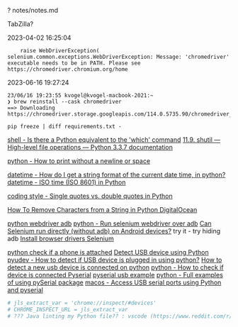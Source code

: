 
?
notes/notes.md

TabZilla?

2023-04-02 16:25:04
```
    raise WebDriverException(
selenium.common.exceptions.WebDriverException: Message: 'chromedriver' executable needs to be in PATH. Please see https://chromedriver.chromium.org/home

```

2023-06-16 19:27:24
```
23/06/16 19:23:55 kvogel@kvogel-macbook-2021:~
❯ brew reinstall --cask chromedriver
==> Downloading https://chromedriver.storage.googleapis.com/114.0.5735.90/chromedriver_mac_arm64.zip
```



`pip freeze | diff requirements.txt -`


[shell - Is there a Python equivalent to the 'which' command](https://stackoverflow.com/questions/9877462/is-there-a-python-equivalent-to-the-which-command)
[11.9. shutil — High-level file operations — Python 3.3.7 documentation ](https://docs.python.org/3.3/library/shutil.html#shutil.which)

[python - How to print without a newline or space](https://stackoverflow.com/questions/493386/how-to-print-without-a-newline-or-space)

[datetime - How do I get a string format of the current date time, in python?](https://stackoverflow.com/questions/3316882/how-do-i-get-a-string-format-of-the-current-date-time-in-python)
[datetime - ISO time (ISO 8601) in Python](https://stackoverflow.com/questions/2150739/iso-time-iso-8601-in-python)

[coding style - Single quotes vs. double quotes in Python](https://stackoverflow.com/questions/56011/single-quotes-vs-double-quotes-in-python)

[How To Remove Characters from a String in Python  DigitalOcean ](https://www.digitalocean.com/community/tutorials/python-remove-character-from-string)

[python webdriver adb](https://www.google.com/search?q=python+webdriver+adb&ie=UTF-8)
[python - Run selenium webdriver over adb](https://stackoverflow.com/questions/74854485/run-selenium-webdriver-over-adb)
[Can Selenium run directly (without adb) on Android devices?](https://stackoverflow.com/questions/47241725/can-selenium-run-directly-without-adb-on-android-devices)
  try it - try hiding adb
[Install browser drivers  Selenium ](https://www.selenium.dev/documentation/webdriver/getting_started/install_drivers/)

[python check if a phone is attached](https://www.google.com/search?q=python+check+if+a+phone+is+attached&ie=UTF-8)
[Detect USB device using Python](https://www.google.com/search?q=Detect+USB+device+using+Python&sa=X&biw=1512&bih=833&dpr=2)
[pyudev - How to detect if USB device is plugged in using python?](https://stackoverflow.com/questions/60014591/how-to-detect-if-usb-device-is-plugged-in-using-python)
[How to detect a new usb device is connected on python](https://stackoverflow.com/questions/47495206/how-to-detect-a-new-usb-device-is-connected-on-python)
[python - How to check if device is connected Pyserial](https://stackoverflow.com/questions/21050671/how-to-check-if-device-is-connected-pyserial)
[pyserial usb example](https://www.google.com/search?q=pyserial+usb+example)
[python - Full examples of using pySerial package](https://stackoverflow.com/questions/676172/full-examples-of-using-pyserial-package)
[macos - Access USB serial ports using Python and pyserial](https://stackoverflow.com/questions/6316584/access-usb-serial-ports-using-python-and-pyserial)


```py
# jls_extract_var = 'chrome://inspect/#devices'
# CHROME_INSPECT_URL = jls_extract_var
# ??? Java linting my Python file?? : vscode (https://www.reddit.com/r/vscode/comments/n05vl9/java_linting_my_python_file/)
```
